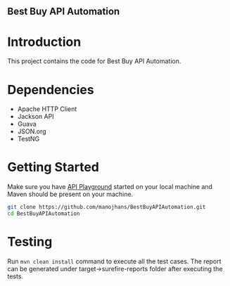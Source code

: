 ## Best Buy API Automation

# Introduction
This project contains the code for Best Buy API Automation.

# Dependencies
* Apache HTTP Client 
* Jackson API
* Guava
* JSON.org
* TestNG

# Getting Started
Make sure you have [API Playground](https://github.com/BestBuy/api-playground) started on your local machine and Maven should be present on your machine.

```bash
git clone https://github.com/manojhans/BestBuyAPIAutomation.git
cd BestBuyAPIAutomation
```

# Testing
Run ```mvn clean install``` command to execute all the test cases. The report can be generated under target->surefire-reports folder after executing the tests.
